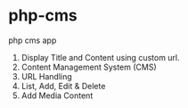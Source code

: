 # php-cms
php cms app

1. Display Title and Content using custom url.
2. Content Management System (CMS)
3. URL Handling
4. List, Add, Edit & Delete
5. Add Media Content
